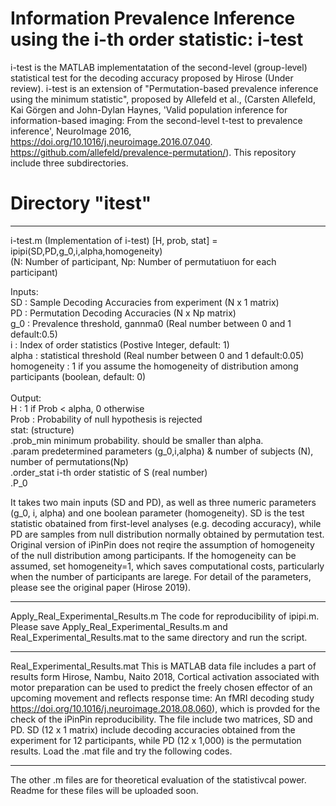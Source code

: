# Information Prevalence Inference using the i-th order statistic: i-test
i-test is the MATLAB implementatation of the second-level (group-level) statistical test for the decoding accuracy proposed by Hirose (Under review). i-test is an extension of "Permutation-based prevalence inference using the minimum statistic", proposed by Allefeld et al., (Carsten Allefeld, Kai Görgen and John-Dylan Haynes, 'Valid population inference for information-based imaging: From the second-level t-test to prevalence inference', NeuroImage 2016, https://doi.org/10.1016/j.neuroimage.2016.07.040. https://github.com/allefeld/prevalence-permutation/).
This repository include three subdirectories.
# Directory "itest"

******************************************************************************************************************
i-test.m (Implementation of i-test)
    [H, prob, stat] = ipipi(SD,PD,g_0,i,alpha,homogeneity)<br>
    (N: Number of participant, Np: Number of permutatiuon for each participant)
 
 Inputs:<br>
    SD      : Sample Decoding Accuracies from experiment (N x 1 matrix)<br>
    PD      : Permutation Decoding Accuracies (N x Np matrix)<br>
    g_0     : Prevalence threshold, gannma0 (Real number between 0 and 1 default:0.5)<br>
    i          : Index of order statistics (Postive Integer, default: 1)<br>
    alpha  : statistical threshold (Real number between 0 and 1 default:0.05)<br>
    homogeneity : 1 if you assume the homogeneity of distribution among participants (boolean, default: 0)<br><br>
 Output:<br>
    H    : 1 if Prob < alpha, 0 otherwise<br>
    Prob : Probability of null hypothesis is rejected<br>
    stat: (structure)<br>
       .prob_min minimum probability. should be smaller than alpha.<br>
       .param          predetermined parameters (g_0,i,alpha) & number of subjects (N), number of permutations(Np)<br>
       .order_stat     i-th order statistic of S (real number)<br>
       .P_0<br>

 It takes two main inputs (SD and PD), as well as three numeric parameters (g_0, i, alpha) and one boolean parameter (homogeneity).
 SD is the test statistic obatained from first-level analyses (e.g. decoding accuracy), while PD are samples from null distribution normally obtained by permutation test.
 Original version of iPinPin does not reqire the assumption of homogeneity of the null distribution among participants. If the homogeneity can be assumed, set homogeneity=1, which saves computational costs, particularly when the number of participants are larege.
 For detail of the parameters, please see the original paper (Hirose 2019).
******************************************************************************************************************
Apply_Real_Experimental_Results.m 
 The code for reproducibility of ipipi.m. Please save Apply_Real_Experimental_Results.m and Real_Experimental_Results.mat to the same directory and run the script.
******************************************************************************************************************
Real_Experimental_Results.mat
 This is MATLAB data file includes a part of results form Hirose, Nambu, Naito 2018, Cortical activation associated with motor preparation can be used to predict the freely chosen effector of an upcoming movement and reflects response time: An fMRI decoding study https://doi.org/10.1016/j.neuroimage.2018.08.060), which is provded for the check of the iPinPin reproducibility.
 The file include two matrices, SD and PD. SD (12 x 1 matrix) include decoding accuracies obtained from the experiment for 12 participants, while PD (12 x 1,000) is the permutation results. Load the .mat file and try the following codes.
 
******************************************************************************************************************


The other .m files are for theoretical evaluation of the statistivcal power.
Readme for these files will be uploaded soon.

